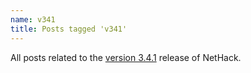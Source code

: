 ```yaml
---
name: v341
title: Posts tagged 'v341'
---
```

All posts related to the [version 3.4.1][version-341] release of NetHack.

[version-341]: {{site.baseurl}}/v341/release.html
